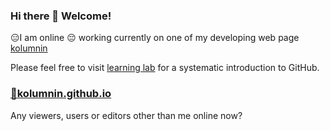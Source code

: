 ### Hi there 👋 Welcome!
😑I am online 😔 working currently on one of my developing web page [kolumnin](https://kolumnin.github.io/)

Please feel free to visit [learning lab](https://lab.github.com/kolumnin) for a systematic introduction to GitHub.
<!--
**kolumnin/KoluMnIN** is a ✨ _special_ ✨ repository because its `README.md` (this file) appears on your GitHub profile.

Here are some ideas to get you started:

- 🔭 I’m currently working on ...
- 🌱 I’m currently learning ...
- 👯 I’m looking to collaborate on ...
- 🤔 I’m looking for help with ...
- 💬 Ask me about ...
- 📫 How to reach me: ...
- 😄 Pronouns: ...
- ⚡ Fun fact: ...
-->
### [🌼kolumnin.github.io](https://kolumnin.github.io)
Any viewers, users or editors other than me online now?
